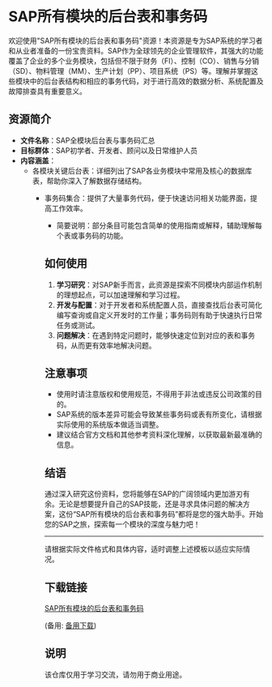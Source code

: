 # SAP所有模块的后台表和事务码

欢迎使用"SAP所有模块的后台表和事务码"资源！本资源是专为SAP系统的学习者和从业者准备的一份宝贵资料。SAP作为全球领先的企业管理软件，其强大的功能覆盖了企业的多个业务模块，包括但不限于财务（FI）、控制（CO）、销售与分销（SD）、物料管理（MM）、生产计划（PP）、项目系统（PS）等。理解并掌握这些模块中的后台表结构和相应的事务代码，对于进行高效的数据分析、系统配置及故障排查具有重要意义。

## 资源简介

- **文件名称**：SAP全模块后台表与事务码汇总
- **目标群体**：SAP初学者、开发者、顾问以及日常维护人员
- **内容涵盖**：
  - 各模块关键后台表：详细列出了SAP各业务模块中常用及核心的数据库表，帮助你深入了解数据存储结构。
    - 事务码集合：提供了大量事务代码，便于快速访问相关功能界面，提高工作效率。
      - 简要说明：部分条目可能包含简单的使用指南或解释，辅助理解每个表或事务码的功能。

      ## 如何使用

      1. **学习研究**：对SAP新手而言，此资源是探索不同模块内部运作机制的理想起点，可以加速理解和学习过程。
      2. **开发与配置**：对于开发者和系统配置人员，直接查找后台表可简化编写查询或自定义开发时的工作量；事务码则有助于快速执行日常任务或测试。
      3. **问题解决**：在遇到特定问题时，能够快速定位到对应的表和事务码，从而更有效率地解决问题。

      ## 注意事项

      - 使用时请注意版权和使用规范，不得用于非法或违反公司政策的目的。
      - SAP系统的版本差异可能会导致某些事务码或表有所变化，请根据实际使用的系统版本做适当调整。
      - 建议结合官方文档和其他参考资料深化理解，以获取最新最准确的信息。

      ## 结语

      通过深入研究这份资料，您将能够在SAP的广阔领域内更加游刃有余。无论是想要提升自己的SAP技能，还是寻求具体问题的解决方案，这份“SAP所有模块的后台表和事务码”都将是您的强大助手。开始您的SAP之旅，探索每一个模块的深度与魅力吧！

      ---

      请根据实际文件格式和具体内容，适时调整上述模板以适应实际情况。

      ## 下载链接
      [SAP所有模块的后台表和事务码](https://pan.quark.cn/s/919bd82643db) 

      (备用: [备用下载](https://pan.baidu.com/s/10ZUCMIVuLs57Mq1IUvtcAQ?pwd=1234))

      ## 说明

      该仓库仅用于学习交流，请勿用于商业用途。
